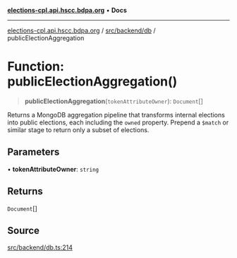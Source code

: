 [**elections-cpl.api.hscc.bdpa.org**](../../../../README.md) • **Docs**

***

[elections-cpl.api.hscc.bdpa.org](../../../../README.md) / [src/backend/db](../README.md) / publicElectionAggregation

# Function: publicElectionAggregation()

> **publicElectionAggregation**(`tokenAttributeOwner`): `Document`[]

Returns a MongoDB aggregation pipeline that transforms internal elections
into public elections, each including the `owned` property. Prepend a `$match` or
similar stage to return only a subset of elections.

## Parameters

• **tokenAttributeOwner**: `string`

## Returns

`Document`[]

## Source

[src/backend/db.ts:214](https://github.com/nhscc/elections_cpl.api.hscc.bdpa.org/blob/46ed5b306a3fd199be2bd28706c3da03542c6da3/src/backend/db.ts#L214)
